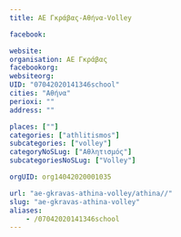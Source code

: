 ```yaml
---
title: ΑΕ Γκράβας-Αθήνα-Volley

facebook:

website:
organisation: ΑΕ Γκράβας
facebookorg:
websiteorg:
UID: "07042020141346school"
cities: "Αθήνα"
perioxi: ""
address: ""

places: [""]
categories: ["athlitismos"]
subcategories: ["volley"]
categoryNoSLug: ["Αθλητισμός"]
subcategoriesNoSLug: ["Volley"]

orgUID: org14042020001035

url: "ae-gkravas-athina-volley/athina//"
slug: "ae-gkravas-athina-volley"
aliases:
    - /07042020141346school
---
```






